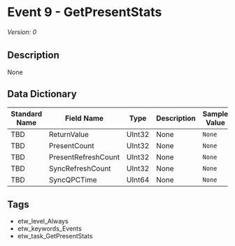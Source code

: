 # Event 9 - GetPresentStats
###### Version: 0

## Description
None

## Data Dictionary
|Standard Name|Field Name|Type|Description|Sample Value|
|---|---|---|---|---|
|TBD|ReturnValue|UInt32|None|`None`|
|TBD|PresentCount|UInt32|None|`None`|
|TBD|PresentRefreshCount|UInt32|None|`None`|
|TBD|SyncRefreshCount|UInt32|None|`None`|
|TBD|SyncQPCTime|UInt64|None|`None`|

## Tags
* etw_level_Always
* etw_keywords_Events
* etw_task_GetPresentStats